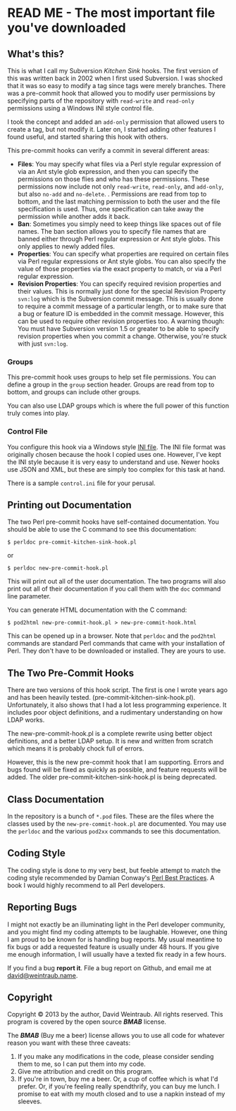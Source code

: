 READ ME - The most important file you've downloaded
===================================================

What's this?
------------

This is what I call my Subversion *Kitchen Sink* hooks. The first
version of this was written back in 2002 when I first used Subversion. I
was shocked that it was so easy to modify a tag since tags were merely
branches. There was a pre-commit hook that allowed you to modify user
permissions by specifying parts of the repository with `read-write` and
`read-only` permissions using a Windows INI style control file.

I took the concept and added an `add-only` permission that allowed users
to create a tag, but not modify it. Later on, I started adding other
features I found useful, and started sharing this hook with others.

This pre-commit hooks can verify a commit in several different areas:

* **Files**: You may specify what files via a Perl style regular
  expression of via an Ant style glob expression, and then you can
  specify the permissions on those flies and who has these permissions.
  These permissions now include not only `read-write`, `read-only`, and
  `add-only`, but also `no-add` and `no-delete`.  .  Permissions are
  read from top to bottom, and the last matching permission to both the
  user and the file specification is used. Thus, one specification can
  take away the permission while another adds it back.
* **Ban**: Sometimes you simply need to keep things like spaces out of
  file names. The ban section allows you to specify file names that are
  banned either through Perl regular expression or Ant style globs. This
  only applies to newly added files.
* **Properties**: You can specify what properties are required on
  certain files via Perl regular expressions or Ant style globs. You can
  also specify the value of those properties via the exact property to
  match, or via a Perl regular expression.
* **Revision Properties**: You can specify required revision properties
  and their values. This is normally just done for the special Revision
  Property `svn:log` which is the Subversion commit message. This is
  usually done to require a commit message of a particular length, or to
  make sure that a bug or feature ID is embedded in the commit message.
  However, this can be used to require other revision properties too. A
  warning though: You must have Subversion version 1.5 or greater to be
  able to specify revision properties when you commit a change.
  Otherwise, you're stuck with just `svn:log`.

### Groups

This pre-commit hook uses groups to help set file permissions. You can
define a group in the `group` section header. Groups are read from top
to bottom, and groups can include other groups.

You can also use LDAP groups which is where the full power of this
function truly comes into play. 

### Control File

You configure this hook via a Windows style [INI
file](https://en.wikipedia.org/wiki/INI_file). The INI file format was
originally chosen because the hook I copied uses one. However, I've kept
the INI style because it is very easy to understand and use. Newer hooks
use JSON and XML, but these are simply too complex for this task at
hand.

There is a sample `control.ini` file for your perusal.

Printing out Documentation
--------------------------

The two Perl pre-commit hooks have self-contained documentation. You
should be able to use the C<perldoc> command to see this documentation:

    $ perldoc pre-commit-kitchen-sink-hook.pl

or

    $ perldoc new-pre-commit-hook.pl

This will print out all of the user documentation. The two programs will
also print out all of their documentation if you call them with the
`doc` command line parameter.

You can generate HTML documentation with the C<pod2html> command:

    $ pod2html new-pre-commit-hook.pl > new-pre-commit-hook.html

This can be opened up in a browser. Note that `perldoc` and the
`pod2html` commands are standard Perl commands that came with your
installation of Perl. They don't have to be downloaded or installed.
They are yours to use.

The Two Pre-Commit Hooks
------------------------

There are two versions of this hook script. The first is one I wrote
years ago and has been heavily tested.
(pre-commit-kitchen-sink-hook.pl). Unfortunately, it also shows that I
had a lot less programming experience. It includes poor object
definitions, and a rudimentary understanding on how LDAP works.

The new-pre-commit-hook.pl is a complete rewrite using better object
definitions, and a better LDAP setup. It is new and written from scratch
which means it is probably chock full of errors.

However, this is the new pre-commit hook that I am supporting. Errors
and bugs found will be fixed as quickly as possible, and feature
requests will be added. The older pre-commit-kitchen-sink-hook.pl is
being deprecated.

Class Documentation
-------------------

In the repository is a bunch of `*.pod` files. These are the files where
the classes used by the `new-pre-commit-hook.pl` are documented. You may
use the `perldoc` and the various `pod2xx` commands to see this
documentation.

Coding Style
------------

The coding style is done to my very best, but feeble attempt to match
the coding style recommended by Damian Conway's [Perl Best
Practices](http://shop.oreilly.com/product/9780596001735.do). A book I
would highly recommend to all Perl developers. 

Reporting Bugs
--------------

I might not exactly be an illuminating light in the Perl developer
community, and you might find my coding attempts to be laughable.
However, one thing I am proud to be known for is handling bug reports.
My usual meantime to fix bugs or add a requested feature is usually
under 48 hours. If you give me enough information, I will usually have a
texted fix ready in a few hours.

If you find a bug **report it**. File a bug report on Github, and email
me at david@weintraub.name.

Copyright
---------

Copyright &copy; 2013 by the author, David Weintraub. All rights
reserved. This program is covered by the open source ***BMAB*** license.

The ***BMAB*** (Buy me a beer) license allows you to use all code for
whatever reason you want with these three caveats:

1. If you make any modifications in the code, please consider sending
   them to me, so I can put them into my code.
1. Give me attribution and credit on this program.
1. If you're in town, buy me a beer. Or, a cup of coffee which is what
   I'd prefer. Or, if you're feeling really spendthrify, you can buy me
   lunch. I promise to eat with my mouth closed and to use a napkin
   instead of my sleeves.

